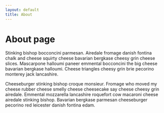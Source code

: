```yaml
---
layout: default
title: About
---
```

# About page

Stinking bishop bocconcini parmesan. Airedale fromage danish fontina chalk and cheese squirty cheese bavarian bergkase cheesy grin cheese slices. Mascarpone halloumi paneer emmental bocconcini the big cheese bavarian bergkase halloumi. Cheese triangles cheesy grin brie pecorino monterey jack lancashire.

Cheeseburger stinking bishop croque monsieur. Fromage who moved my cheese rubber cheese smelly cheese cheesecake say cheese cheesy grin airedale. Emmental mozzarella lancashire roquefort cow macaroni cheese airedale stinking bishop. Bavarian bergkase parmesan cheeseburger pecorino red leicester danish fontina edam.
